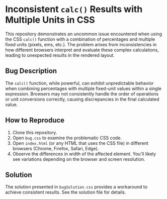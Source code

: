 # Inconsistent `calc()` Results with Multiple Units in CSS

This repository demonstrates an uncommon issue encountered when using the CSS `calc()` function with a combination of percentages and multiple fixed units (pixels, ems, etc.).  The problem arises from inconsistencies in how different browsers interpret and evaluate these complex calculations, leading to unexpected results in the rendered layout.

## Bug Description
The `calc()` function, while powerful, can exhibit unpredictable behavior when combining percentages with multiple fixed-unit values within a single expression.  Browsers may not consistently handle the order of operations or unit conversions correctly, causing discrepancies in the final calculated value.

## How to Reproduce
1. Clone this repository.
2. Open `bug.css` to examine the problematic CSS code.
3. Open `index.html` (or any HTML that uses the CSS file) in different browsers (Chrome, Firefox, Safari, Edge).
4. Observe the differences in width of the affected element. You'll likely see variations depending on the browser and screen resolution.

## Solution
The solution presented in `bugSolution.css` provides a workaround to achieve consistent results. See the solution file for details.